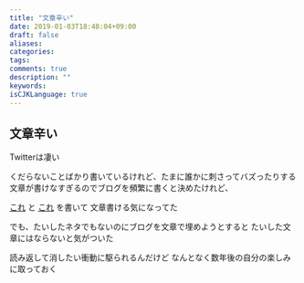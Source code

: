 ```yaml
---
title: "文章辛い"
date: 2019-01-03T18:48:04+09:00
draft: false
aliases:
categories:
tags:
comments: true
description: ""
keywords:
isCJKLanguage: true
---
```


## 文章辛い

Twitterは凄い

くだらないことばかり書いているけれど、たまに誰かに刺さってバズったりする  
文章が書けなすぎるのでブログを頻繁に書くと決めたけれど、

[これ](http://marony.github.io/post/post_20181226212544/)
と
[これ](http://marony.github.io/post/post_20181231231603/)
を書いて
文章書ける気になってた

でも、たいしたネタでもないのにブログを文章で埋めようとすると
たいした文章にはならないと気がついた

読み返して消したい衝動に駆られるんだけど
なんとなく数年後の自分の楽しみに取っておく
